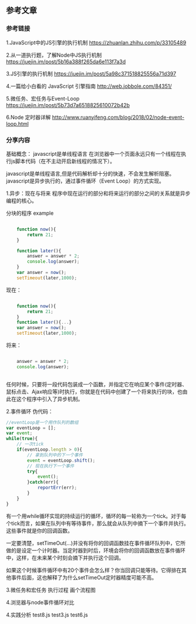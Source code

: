 ## 参考文章
### 参考链接
1.JavaScript中的JS引擎的执行机制
https://zhuanlan.zhihu.com/p/33105489

2.从一道执行题，了解Node中JS执行机制
https://juejin.im/post/5b16a388f265da6e113f7a3d

3.JS引擎的执行机制
https://juejin.im/post/5a98c371518825556a71d397

4.一篇给小白看的 JavaScript 引擎指南
http://web.jobbole.com/84351/

5.微任务、宏任务与Event-Loop
https://juejin.im/post/5b73d7a6518825610072b42b

6.Node 定时器详解
http://www.ruanyifeng.com/blog/2018/02/node-event-loop.html



### 分享内容
基础概念：
javascript是单线程语言
在浏览器中一个页面永远只有一个线程在执行js脚本代码（在不主动开启新线程的情况下）。

javascript是单线程语言,但是代码解析却十分的快速，不会发生解析阻塞。
javascript是异步执行的，通过事件循环（Event Loop）的方式实现。

1.异步：现在与将来
程序中现在运行的部分和将来运行的部分之间的关系就是异步编程的核心。

分块的程序
example
```jsx

    function now(){
        return 21;
    }

    function later(){
        answer = answer * 2;
        console.log(answer);
    }
    var answer = now();
    setTimeout(later,1000); 

```

现在： 
```jsx

    function now(){
        return 21;
    }
    function later(){...}
    var answer = now();
    setTimeout(later,1000); 

```

将来：
```jsx

    answer = answer * 2;
    console.log(answer);
    
```
任何时候，只要将一段代码包装成一个函数，并指定它在响应某个事件(定时器、鼠标点击、Ajax响应等)时执行，你就是在代码中创建了一个将来执行的块，也由此在这个程序中引入了异步机制。

2.事件循环
伪代码：
```jsx
//eventLoop是一个用作队列的数组
var eventLoop = [];
var event;
while(true){
    // 一次tick
    if(eventLoop.length > 0){
        // 拿到队列中的下一个事件
        event = eventLoop.shift();
        // 现在执行下一个事件
        try{
            event();
        }catch(err){
            reportErr(err);
        }
    }
}
```
有一个用while循环实现的持续运行的循环，循环的每一轮称为一个tick。对于每个tick而言，如果在队列中有等待事件，那么就会从队列中摘下一个事件并执行。这些事件就是你的回调函数。

一定要清楚，setTimeOut(...)并没有将你的回调函数挂在事件循环队列中，它所做的是设定一个计时器。当定时器到时后，环境会将你的回调函数放在事件循环中，这样，在未来某个时刻会摘下并执行这个回调。

如果这个时候事件循环中有20个事件会怎么样？你当回调只能等待。它得排在其他事件后面，这也解释了为什么setTimeOut定时器精度可能不高。


3.微任务和宏任务  执行过程 画个流程图

4.浏览器与node事件循环对比

4.实践分析
test8.js
test3.js
test6.js


